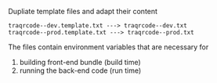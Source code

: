 

Dupliate template files and adapt their content

```text
traqrcode--dev.template.txt ---> traqrcode--dev.txt
traqrcode--prod.template.txt ---> traqrcode--prod.txt
```

The files contain environment variables that are necessary for

1. building front-end bundle (build time)
2. running the back-end code (run time)